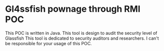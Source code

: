 Gl4ssfish pownage through RMI POC
========

This POC is written in Java. This tool is design to audit the security level of Glassfish
This tool is dedicated to security auditors and researchers. I can't be responsible for your usage of this POC.


